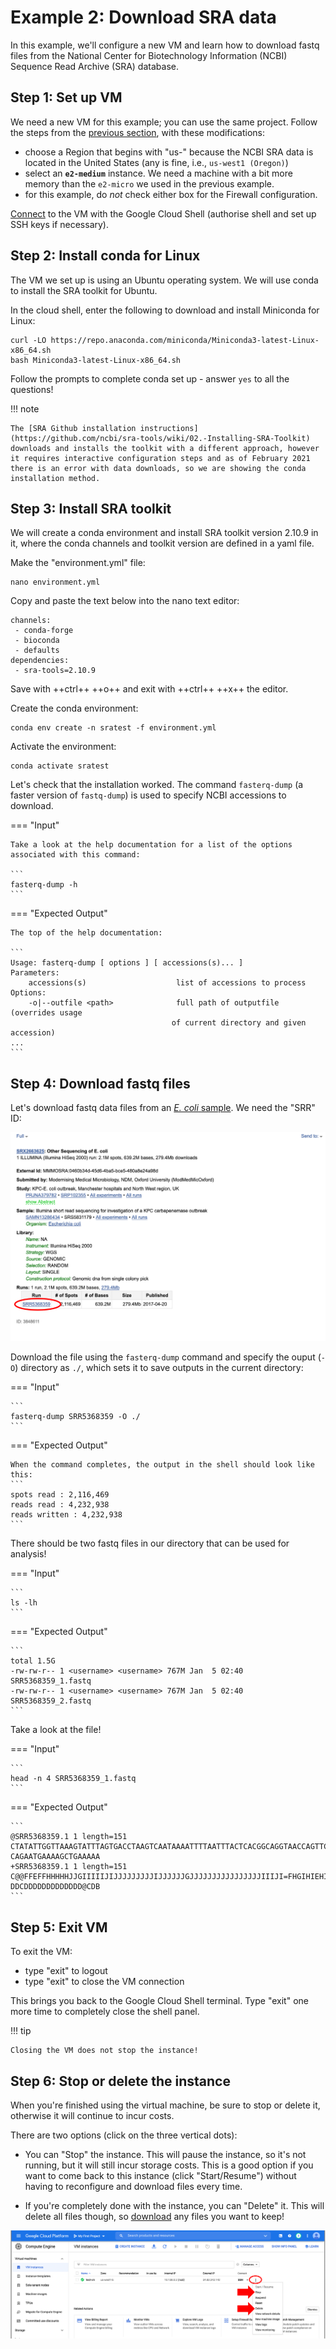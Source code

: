 # Example 2: Download SRA data

In this example, we'll configure a new VM and learn how to download fastq files from the National Center for Biotechnology Information (NCBI) Sequence Read Archive (SRA) database.

## Step 1: Set up VM

We need a new VM for this example; you can use the same project. Follow the steps from the [previous section](./gcp2.md), with these modifications:

- choose a Region that begins with "us-" because the NCBI SRA data is located in the United States (any is fine, i.e., `us-west1 (Oregon)`)
- select an **`e2-medium`** instance. We need a machine with a bit more memory than the `e2-micro` we used in the previous example.
- for this example, do *not* check either box for the Firewall configuration.

[Connect](./gcp2.md) to the VM with the Google Cloud Shell (authorise shell and set up SSH keys if necessary).

## Step 2: Install conda for Linux

The VM we set up is using an Ubuntu operating system. We will use conda to install the SRA toolkit for Ubuntu.

In the cloud shell, enter the following to download and install Miniconda for Linux:

```
curl -LO https://repo.anaconda.com/miniconda/Miniconda3-latest-Linux-x86_64.sh
bash Miniconda3-latest-Linux-x86_64.sh
```

Follow the prompts to complete conda set up - answer `yes` to all the questions!

!!! note

    The [SRA Github installation instructions](https://github.com/ncbi/sra-tools/wiki/02.-Installing-SRA-Toolkit) downloads and installs the toolkit with a different approach, however it requires interactive configuration steps and as of February 2021 there is an error with data downloads, so we are showing the conda installation method.

## Step 3: Install SRA toolkit

We will create a conda environment and install SRA toolkit version 2.10.9 in it, where the conda channels and toolkit version are defined in a yaml file.

Make the "environment.yml" file:

```
nano environment.yml
```

Copy and paste the text below into the nano text editor:

```
channels:
 - conda-forge
 - bioconda
 - defaults
dependencies:
 - sra-tools=2.10.9
```

Save with ++ctrl++ ++o++ and exit with ++ctrl++ ++x++ the editor.

Create the conda environment:

```
conda env create -n sratest -f environment.yml
```

Activate the environment:

```
conda activate sratest
```

Let's check that the installation worked. The command `fasterq-dump` (a faster version of `fastq-dump`) is used to specify NCBI accessions to download.

=== "Input"

    Take a look at the help documentation for a list of the options associated with this command:

    ```
    fasterq-dump -h
    ```

=== "Expected Output"

    The top of the help documentation:

    ```
    Usage: fasterq-dump [ options ] [ accessions(s)... ]
    Parameters:
        accessions(s)                    list of accessions to process
    Options:
        -o|--outfile <path>              full path of outputfile (overrides usage
                                        of current directory and given accession)
    ...
    ```

## Step 4: Download fastq files

Let's download fastq data files from an [*E. coli* sample](https://www.ncbi.nlm.nih.gov/sra/SRR5368359). We need the "SRR" ID:

![](./gcp_images/sra_example_sample.png "NCBI SRR sample page")

Download the file using the `fasterq-dump` command and specify the ouput (`-O`) directory as `./`, which sets it to save outputs in the current directory:

=== "Input"

    ```
    fasterq-dump SRR5368359 -O ./
    ```

=== "Expected Output"

    When the command completes, the output in the shell should look like this:
    ```
    spots read : 2,116,469
    reads read : 4,232,938
    reads written : 4,232,938
    ```

There should be two fastq files in our directory that can be used for analysis!

=== "Input"

    ```
    ls -lh
    ```

=== "Expected Output"

    ```
    total 1.5G
    -rw-rw-r-- 1 <username> <username> 767M Jan  5 02:40 SRR5368359_1.fastq
    -rw-rw-r-- 1 <username> <username> 767M Jan  5 02:40 SRR5368359_2.fastq
    ```

Take a look at the file!

=== "Input"

    ```
    head -n 4 SRR5368359_1.fastq
    ```

=== "Expected Output"

    ```
    @SRR5368359.1 1 length=151
    CTATATTGGTTAAAGTATTTAGTGACCTAAGTCAATAAAATTTTAATTTACTCACGGCAGGTAACCAGTTCAGAAGCTGCTATCAGACACTCTTTTTTTAATCCACACAGAGACATATTGCCCGTTGCAGT
    CAGAATGAAAAGCTGAAAAA
    +SRR5368359.1 1 length=151
    C@@FFEFFHHHHHJJGIIIIIJIJJJJJJJJJIJJJJJJGJJJJJJJJJJJJJJJJIIIJI=FHGIHIEHIJJHHGHHFFFFFDEEEDEDDDDCDDDDBDDCCCDDDDDDDDDDDDC@CCCDDD>ADDCDD
    DDCDDDDDDDDDDDDD@CDB
    ```

## Step 5: Exit VM

To exit the VM:

- type "exit" to logout
- type "exit" to close the VM connection

This brings you back to the Google Cloud Shell terminal. Type "exit" one more time to completely close the shell panel.

!!! tip

    Closing the VM does not stop the instance!

## Step 6: Stop or delete the instance

When you're finished using the virtual machine, be sure to stop or delete it, otherwise it will continue to incur costs.

There are two options (click on the three vertical dots):

- You can "Stop" the instance. This will pause the instance, so it's not running, but it will still incur storage costs. This is a good option if you want to come back to this instance (click "Start/Resume") without having to reconfigure and download files every time.

- If you're completely done with the instance, you can "Delete" it. This will delete all files though, so [download](./gcp3.md#files-to-bucket) any files you want to keep!

![](./gcp_images/gcp_vmstop.png "Stop or delete VM")
